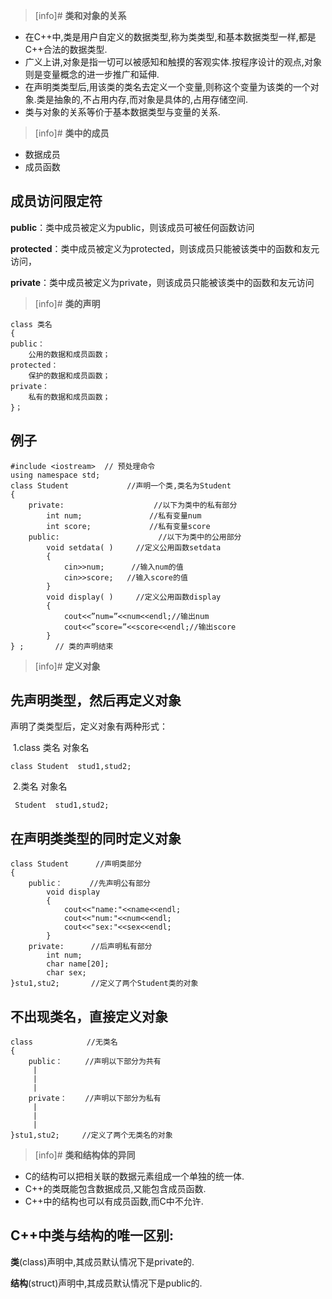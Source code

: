 >[info]# **类和对象的关系**

- 在C++中,类是用户自定义的数据类型,称为类类型,和基本数据类型一样,都是C++合法的数据类型.
- 广义上讲,对象是指一切可以被感知和触摸的客观实体.按程序设计的观点,对象则是变量概念的进一步推广和延伸. 
- 在声明类类型后,用该类的类名去定义一个变量,则称这个变量为该类的一个对象.类是抽象的,不占用内存,而对象是具体的,占用存储空间.
- 类与对象的关系等价于基本数据类型与变量的关系.

>[info]# **类中的成员**

- 数据成员
- 成员函数

## **成员访问限定符**

**public**：类中成员被定义为public，则该成员可被任何函数访问

**protected**：类中成员被定义为protected，则该成员只能被该类中的函数和友元访问，

**private**：类中成员被定义为private，则该成员只能被该类中的函数和友元访问

>[info]# **类的声明**

```
class 类名
{
public：
	公用的数据和成员函数；
protected：
	保护的数据和成员函数；
private：
	私有的数据和成员函数；
}；	
```

## **例子**

```
#include <iostream>  // 预处理命令
using namespace std;
class Student             //声明一个类,类名为Student
{
	private:                    //以下为类中的私有部分
    	int num;               //私有变量num
    	int score;             //私有变量score
    public:                      //以下为类中的公用部分
    	void setdata( )     //定义公用函数setdata
    	{
    		cin>>num;      //输入num的值
    		cin>>score;   //输入score的值
  		}
    	void display( )     //定义公用函数display
        {
        	cout<<”num=”<<num<<endl;//输出num                       
            cout<<”score=”<<score<<endl;//输出score 
        }
} ;       // 类的声明结束
```

>[info]# **定义对象**

## **先声明类型，然后再定义对象**

声明了类类型后，定义对象有两种形式：

​	 1.class 类名 对象名 

```
​class Student  stud1,stud2;

```
​	 2.类名 对象名 

```
​ Student  stud1,stud2;

```
## **在声明类类型的同时定义对象**

```
class Student      //声明类部分
{
	public：      //先声明公有部分
		void display
		{
			cout<<"name:"<<name<<endl;
			cout<<"num:"<<num<<endl;
			cout<<"sex:"<<sex<<endl;
		}
	private:      //后声明私有部分
		int num;
		char name[20];
		char sex;
}stu1,stu2;       //定义了两个Student类的对象
```

## **不出现类名，直接定义对象**

```
class            //无类名
{
	public：     //声明以下部分为共有
	 |
	 |
	 |
	private：    //声明以下部分为私有
	 |
	 |
	 |
}stu1,stu2;     //定义了两个无类名的对象
```

>[info]# **类和结构体的异同**

- C的结构可以把相关联的数据元素组成一个单独的统一体.
- C++的类既能包含数据成员,又能包含成员函数.
- C++中的结构也可以有成员函数,而C中不允许.              

## **C++中类与结构的唯一区别:**

**类**(class)声明中,其成员默认情况下是private的.

**结构**(struct)声明中,其成员默认情况下是public的.
